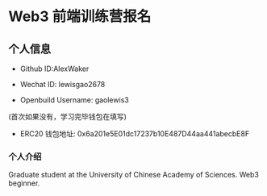 # Web3 前端训练营报名

## 个人信息

* Github ID:AlexWaker

* Wechat ID: lewisgao2678

* Openbuild Username: gaolewis3

(首次如果没有，学习完毕钱包在填写)

* ERC20 钱包地址: 0x6a201e5E01dc17237b10E487D44aa441abecbE8F

### 个人介绍

Graduate student at the University of Chinese Academy of Sciences. Web3 beginner.

